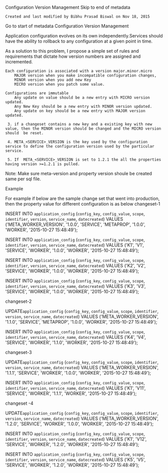  Configuration Version Management
Skip to end of metadata

    Created and last modified by Bibhu Prasad Biswal on Nov 18, 2015

Go to start of metadata
Configuration Version Management

Application configuration evolves on its own independently.Services should have the ability to rollback to any configuration at a given point in time.

As a solution to this problem, I propose a simple set of rules and requirements that dictate how version numbers are assigned and incremented.

    Each configuration is associated with a version major.minor.micro 
        MAJOR version when you make incompatible configuration changes,
        MINOR version when you add new Key
        MICRO version when you patch some value.

    Configurations are immutable
        Any update on value should be a new entry with MICRO version updated.
        Any New Key should be a new entry with MINOR version updated.
        Any update on key should be a new entry with MAJOR version updated.

     3. if a changeset contains a new key and a existing key with new value, then the MINOR version should be changed and the MICRO version should  be reset.

     4. META_<SERVICE>_VERSION is the key used by the configuration service to define the configuration version used by the particular service.

     5. If  META_<SERVICE>_VERSION is set to 1.2.1 the all the properties having version >=1.2.1 is pulled.

Note: Make sure meta-version and property version shoule be created same per sql file.

 
Example

For example if below are the sample change set that went into production, then the property value for different configuration is as below
changeset-1

INSERT INTO `application_config` (`config_key`, `config_value`, `scope`, `identifier`, `version`, `service_name`, `datecreated`) VALUES ('META_WORKER_VERSION', '1.0.0', 'SERVICE', 'METAPROP', '1.0.0', 'WORKER', '2015-10-27 15:48:49');

INSERT INTO `application_config` (`config_key`, `config_value`, `scope`, `identifier`, `version`, `service_name`, `datecreated`) VALUES ('K1', 'V1', 'SERVICE', 'WORKER', '1.0.0', 'WORKER', '2015-10-27 15:48:49');

INSERT INTO `application_config` (`config_key`, `config_value`, `scope`, `identifier`, `version`, `service_name`, `datecreated`) VALUES ('K2', 'V2', 'SERVICE', 'WORKER', '1.0.0', 'WORKER', '2015-10-27 15:48:49');

INSERT INTO `application_config` (`config_key`, `config_value`, `scope`, `identifier`, `version`, `service_name`, `datecreated`) VALUES ('K3', 'V3', 'SERVICE', 'WORKER', '1.0.0', 'WORKER', '2015-10-27 15:48:49');


changeset-2

UPDATE`application_config` (`config_key`, `config_value`, `scope`, `identifier`, `version`, `service_name`, `datecreated`) VALUES ('META_WORKER_VERSION', '1.1.0', 'SERVICE', 'METAPROP', '1.0.0', 'WORKER', '2015-10-27 15:48:49');

INSERT INTO `application_config` (`config_key`, `config_value`, `scope`, `identifier`, `version`, `service_name`, `datecreated`) VALUES ('K4', 'V4', 'SERVICE', 'WORKER', '1.1.0', 'WORKER', '2015-10-27 15:48:49');


changeset-3

UPDATE`application_config` (`config_key`, `config_value`, `scope`, `identifier`, `version`, `service_name`, `datecreated`) VALUES ('META_WORKER_VERSION', '1.1.1', 'SERVICE', 'WORKER', '1.0.0', 'WORKER', '2015-10-27 15:48:49');

INSERT INTO `application_config` (`config_key`, `config_value`, `scope`, `identifier`, `version`, `service_name`, `datecreated`) VALUES ('K1', 'V11', 'SERVICE', 'WORKER', '1.1.1', 'WORKER', '2015-10-27 15:48:49');

changeset -4

UPDATE`application_config` (`config_key`, `config_value`, `scope`, `identifier`, `version`, `service_name`, `datecreated`) VALUES ('META_WORKER_VERSION', '1.2.0', 'SERVICE', 'WORKER', '1.0.0', 'WORKER', '2015-10-27 15:48:49');

INSERT INTO `application_config` (`config_key`, `config_value`, `scope`, `identifier`, `version`, `service_name`, `datecreated`) VALUES ('K1', 'V12', 'SERVICE', 'WORKER', '1.2.0', 'WORKER', '2015-10-27 15:48:49');

INSERT INTO `application_config` (`config_key`, `config_value`, `scope`, `identifier`, `version`, `service_name`, `datecreated`) VALUES ('K5', 'V5', 'SERVICE', 'WORKER', '1.2.0', 'WORKER', '2015-10-27 15:48:49');